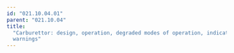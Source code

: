 ```yaml
---
id: "021.10.04.01"
parent: "021.10.04"
title:
  "Carburettor: design, operation, degraded modes of operation, indications and
  warnings"
---
```

